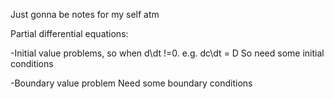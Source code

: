 Just gonna be notes for my self atm

Partial differential equations:

-Initial value problems, so when d\dt !=0. e.g. dc\dt = D
So need some initial conditions

-Boundary value problem
Need some boundary conditions


